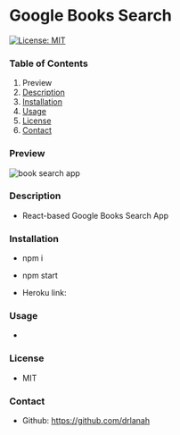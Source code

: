 # Google Books Search

[![License: MIT](https://img.shields.io/badge/License-MIT-yellow.svg)](https://opensource.org/licenses/MIT)

### Table of Contents

1. Preview
2. [Description](#description)
3. [Installation](#installation)
4. [Usage](#usage)
5. [License](#license)
6. [Contact](#contact)

### Preview

![book search app](/assets/books.gif)

### Description

- React-based Google Books Search App

### Installation

- npm i
- npm start

- Heroku link:

### Usage

-

### License

- MIT

### Contact

- Github: https://github.com/drlanah

